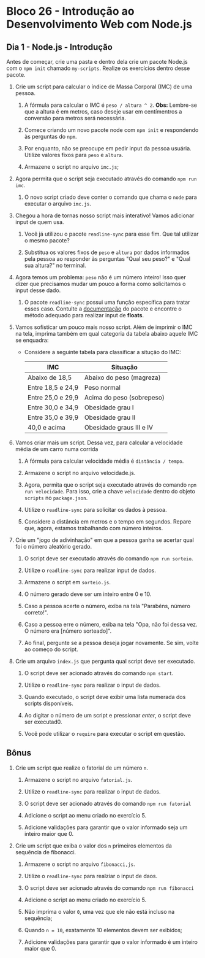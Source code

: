 # Bloco 26 - Introdução ao Desenvolvimento Web com Node.js

## Dia 1 - Node.js - Introdução

Antes de começar, crie uma pasta e dentro dela crie um pacote Node.js  com o `npm init` chamado `my-scripts`. Realize os exercícios dentro desse pacote.

1. Crie um script para calcular o índice de Massa Corporal (IMC) de uma pessoa.

   1. A fórmula para calcular o IMC é `peso / altura ^ 2`.
      **Obs:** Lembre-se que a altura é em metros, caso deseje usar em centímentros a conversão para metros será necessária.

   2. Comece criando um novo pacote node com `npm init` e respondendo às perguntas do `npm`.

   3. Por enquanto, não se preocupe em pedir input da pessoa usuária. Utilize valores fixos para `peso` e `altura`.

   4. Armazene o script no arquivo `imc.js`;

2. Agora permita que o script seja executado através do comando `npm run imc`.

   1. O novo script criado deve conter o comando que chama o `node` para executar o arquivo `imc.js`.

3. Chegou a hora de tornas nosso script mais interativo! Vamos adicionar input de quem usa.

   1. Você já utilizou o pacote `readline-sync` para esse fim. Que tal utilizar o mesmo pacote?

   2. Substitua os valores fixos de `peso` e `altura` por dados informados pela pessoa ao responder às perguntas "Qual seu peso?" e "Qual sua altura?" no terminal.

4. Agora temos um problema: `peso` não é um número inteiro! Isso quer dizer que precisamos mudar um pouco a forma como solicitamos o input desse dado.

   1. O pacote `readline-sync` possui uma função específica para tratar esses caso. Contulte a [documentação](https://www.npmjs.com/package/readline-sync#utility_methods) do pacote e encontre o método adequado para realizar input de **floats**.

5. Vamos sofisticar um pouco mais nosso script. Além de imprimir o IMC na tela, imprima também em qual categoria da tabela abaixo aquele IMC se enquadra:

   - Considere a seguinte tabela para classificar a situção do IMC:

      | IMC                                       | Situação                  |
      | ----------------------------------------- | ------------------------- |
      | Abaixo de 18,5                            | Abaixo do peso (magreza)  |
      | Entre 18,5 e 24,9                         | Peso normal               |
      | Entre 25,0 e 29,9                         | Acima do peso (sobrepeso) |
      | Entre 30,0 e 34,9                         | Obesidade grau I          |
      | Entre 35,0 e 39,9                         | Obesidade grau II         |
      | 40,0 e acima                              | Obesidade graus III e IV  |

6. Vamos criar mais um script. Dessa vez, para calcular a velocidade média de um carro numa corrida

   1. A fórmula para calcular velocidade média é `distância / tempo`.

   2. Armazene o script no arquivo velocidade.js.

   3. Agora, permita que o script seja executado através do comando `npm run velocidade`. Para isso, crie a chave `velocidade` dentro do objeto `scripts` no `package.json`.

   4. Utilize o `readline-sync` para solicitar os dados à pessoa.

   5. Considere a distância em metros e o tempo em segundos. Repare que, agora, estamos trabalhando com número inteiros.

7. Crie um "jogo de adivinhação" em que a pessoa ganha se acertar qual foi o número aleatório gerado.

   1. O script deve ser executado através do comando `npm run sorteio`.

   2. Utilize o `readline-sync` para realizar input de dados.

   3. Armazene o script em `sorteio.js`.

   4. O número gerado deve ser um inteiro entre 0 e 10.

   5. Caso a pessoa acerte o número, exiba na tela "Parabéns, número correto!".

   6. Caso a pessoa erre o número, exiba na tela "Opa, não foi dessa vez. O número era [número sorteado]".

   7. Ao final, pergunte se a pessoa deseja jogar novamente. Se sim, volte ao começo do script.

8. Crie um arquivo `index.js` que pergunta qual script deve ser executado.

   1. O script deve ser acionado através do comando `npm start`.

   2. Utilize o `readline-sync` para realizar o input de dados.

   3. Quando executado, o script deve exibir uma lista numerada dos scripts disponíveis.

   4. Ao digitar o número de um script e pressionar _enter_, o script deve ser executad0.

   5. Você pode utilizar o `require` para executar o script em questão.

## Bônus

1. Crie um script que realize o fatorial de um número `n`.

   1. Armazene o script no arquivo `fatorial.js`.

   2. Utilize o `readline-sync` para realizar o input de dados.

   3. O script deve ser acionado através do comando `npm run fatorial`

   4. Adicione o script ao menu criado no exercício 5.

   5. Adicione validações para garantir que o valor informado seja um inteiro maior que 0.

2. Crie um script que exiba o valor dos `n` primeiros elementos da sequência de fibonacci.

   1. Armazene o script no arquivo `fibonacci,js`.

   2. Utilize o `readline-sync` para realziar o input de daos.

   3. O script deve ser acionado através do comando `npm run fibonacci`

   4. Adicione o script ao menu criado no exercício 5.

   5. Não imprima o valor `0`, uma vez que ele não está incluso na sequência;

   6. Quando `n = 10`, exatamente 10 elementos devem ser exibidos;

   7. Adicione validações para garantir que o valor informado é um inteiro maior que 0.
